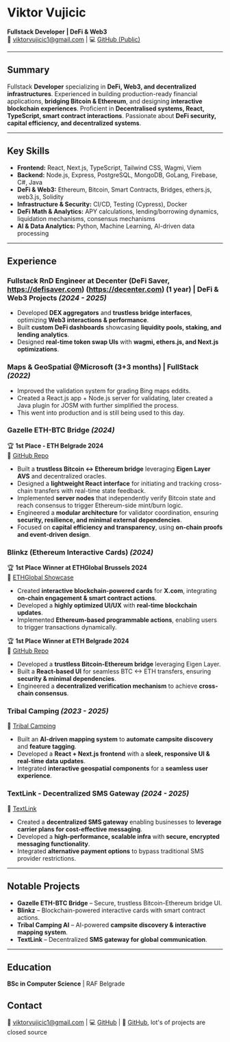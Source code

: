 # **Viktor Vujicic**  
**Fullstack Developer | DeFi & Web3**  
📧 viktorvujicic1@gmail.com | 💻 [GitHub (Public)](https://github.com/ViktorVujke)  

---

## **Summary**  
Fullstack **Developer** specializing in **DeFi, Web3, and decentralized infrastructures**. Experienced in building production-ready financial applications, **bridging Bitcoin & Ethereum**, and designing **interactive blockchain experiences**. Proficient in **Decentralised systems, React, TypeScript, smart contract interactions**. Passionate about **DeFi security, capital efficiency, and decentralized systems**.  

---

## **Key Skills**  
- **Frontend:** React, Next.js, TypeScript, Tailwind CSS, Wagmi, Viem  
- **Backend:** Node.js, Express, PostgreSQL, MongoDB, GoLang, Firebase, C#, Java  
- **DeFi & Web3:** Ethereum, Bitcoin, Smart Contracts, Bridges, ethers.js, web3.js, Solidity  
- **Infrastructure & Security:** CI/CD, Testing (Cypress), Docker  
- **DeFi Math & Analytics:** APY calculations, lending/borrowing dynamics, liquidation mechanisms, consensus mechanisms 
- **AI & Data Analytics:** Python, Machine Learning, AI-driven data processing  

---

## **Experience**  

### **Fullstack RnD Engineer at Decenter (DeFi Saver, https://defisaver.com) (https://decenter.com) (1 year) | DeFi & Web3 Projects** *(2024 - 2025)*  
- Developed **DEX aggregators** and **trustless bridge interfaces**, optimizing **Web3 interactions & performance**.
- Built **custom DeFi dashboards** showcasing **liquidity pools, staking, and lending analytics**.
- Designed **real-time token swap UIs** with **wagmi, ethers.js, and Next.js optimizations**.
  
### **Maps & GeoSpatial @Microsoft  (3+3 months) | FullStack** *(2022)*  
- Improved the validation system for grading Bing maps eddits.
- Created a React.js app + Node.js server for validating, later created a Java plugin for JOSM with further simplified the process.
- This went into production and is still being used to this day.

### **Gazelle ETH-BTC Bridge** *(2024)*  
🏆 **1st Place - ETH Belgrade 2024**  
🔗 [GitHub Repo](https://github.com/ViktorVujke/ETH-BTC_Bridge_AVS)

- Built a **trustless Bitcoin ↔ Ethereum bridge** leveraging **Eigen Layer AVS** and decentralized oracles.  
- Designed a **lightweight React interface** for initiating and tracking cross-chain transfers with real-time state feedback.  
- Implemented **server nodes** that independently verify Bitcoin state and reach consensus to trigger Ethereum-side mint/burn logic.  
- Engineered a **modular architecture** for validator coordination, ensuring **security, resilience, and minimal external dependencies**.  
- Focused on **capital efficiency and transparency**, using **on-chain proofs and event-driven design**.


### **Blinkz (Ethereum Interactive Cards)** *(2024)*  
🏆 **1st Place Winner at ETHGlobal Brussels 2024**  
🔗 [ETHGlobal Showcase](https://ethglobal.com/showcase/ephi-1txc9)  
- Created **interactive blockchain-powered cards** for **X.com**, integrating **on-chain engagement & smart contract actions**.
- Developed a **highly optimized UI/UX** with **real-time blockchain updates**.
- Implemented **Ethereum-based programmable actions**, enabling users to trigger transactions dynamically.

🏆 **1st Place Winner at ETH Belgrade 2024**  
🔗 [GitHub Repo](https://github.com/ViktorVujke/ETH-BTC_Bridge_AVS)  
- Developed a **trustless Bitcoin-Ethereum bridge** leveraging Eigen Layer.
- Built a **React-based UI** for seamless BTC <-> ETH transfers, ensuring **security & minimal dependencies**.
- Engineered a **decentralized verification mechanism** to achieve **cross-chain consensus**.

### **Tribal Camping** *(2023 - 2025)*  
🔗 [Tribal Camping](https://tribalcamping.com)  
- Built an **AI-driven mapping system** to **automate campsite discovery** and **feature tagging**.
- Developed a **React + Next.js frontend** with a **sleek, responsive UI & real-time data updates**.
- Integrated **interactive geospatial components** for a **seamless user experience**.

### **TextLink - Decentralized SMS Gateway** *(2024 - 2025)*  
🔗 [TextLink](https://textlink.io)  
- Created a **decentralized SMS gateway** enabling businesses to **leverage carrier plans for cost-effective messaging**.
- Developed a **high-performance, scalable infra** with **secure, encrypted messaging functionality**.
- Integrated **alternative payment options** to bypass traditional SMS provider restrictions.

---

## **Notable Projects**  
- **Gazelle ETH-BTC Bridge** – Secure, trustless Bitcoin-Ethereum bridge UI.  
- **Blinkz** – Blockchain-powered interactive cards with smart contract actions.  
- **Tribal Camping AI** – AI-powered **campsite discovery & interactive mapping system**.  
- **TextLink** – Decentralized **SMS gateway for global communication**.  


---

## **Education**  
**BSc in Computer Science** | RAF Belgrade 

## **Contact**  
📧 viktorvujicic1@gmail.com | 💻 [GitHub](https://github.com/ViktorVujke) | 🔗 [GitHub](https://github.com/VikTheTrick), lot's of projects are closed source
